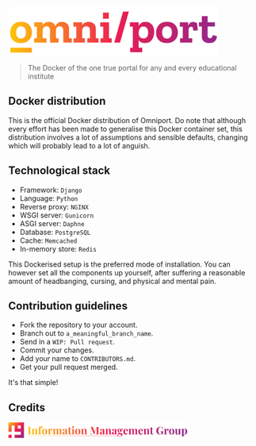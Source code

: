 <img src="readme-assets/site/wordmark.svg" height="98px" />

> The Docker of the one true portal for any and every educational institute

## Docker distribution

This is the official Docker distribution of Omniport. Do note that although 
every effort has been made to generalise this Docker container set, this 
distribution involves a lot of assumptions and sensible defaults, changing which 
will probably lead to a lot of anguish.

## Technological stack

- Framework: `Django`
- Language: `Python`
- Reverse proxy: `NGINX`
- WSGI server: `Gunicorn`
- ASGI server: `Daphne`
- Database: `PostgreSQL`
- Cache: `Memcached`
- In-memory store: `Redis`

This Dockerised setup is the preferred mode of installation. You can however set 
all the components up yourself, after suffering a reasonable amount of 
headbanging, cursing, and physical and mental pain.

## Contribution guidelines

- Fork the repository to your account.
- Branch out to `a_meaningful_branch_name`.
- Send in a `WIP: Pull request`.
- Commit your changes.
- Add your name to `CONTRIBUTORS.md`.
- Get your pull request merged.

It's that simple!

## Credits

<img src="readme-assets/maintainers/logo.svg" height="32px" /> <img src="readme-assets/maintainers/wordmark.svg" height="32px" />